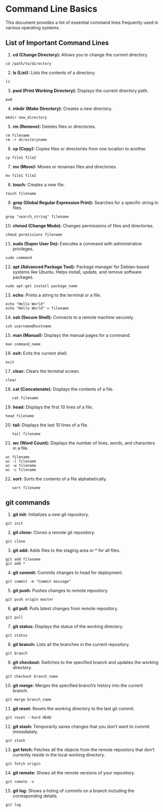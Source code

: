 # Command Line Basics

This document provides a list of essential command lines frequently used in various operating systems.

## List of Important Command Lines

1. **cd (Change Directory):** Allows you to change the current directory.
```
cd /path/to/directory
```


2. **ls (List):** Lists the contents of a directory.
```
ls
```



3. **pwd (Print Working Directory):** Displays the current directory path.
```
pwd
```



4. **mkdir (Make Directory):** Creates a new directory.
```
mkdir new_directory
```



5. **rm (Remove):** Deletes files or directories.
```
rm filename
rm -r directoryname
```



6. **cp (Copy):** Copies files or directories from one location to another.
```
cp file1 file2
```


7. **mv (Move):** Moves or renames files and directories.
```
mv file1 file2
```

8. **touch:** Creates a new file.
 ```
touch filename
 ```

9. **grep (Global Regular Expression Print):** Searches for a specific string in files.
```
grep "search_string" filename
```

10. **chmod (Change Mode):** Changes permissions of files and directories.
 ```
 chmod permissions filename
 ```

11. **sudo (Super User Do):** Executes a command with administrative privileges.
 ```
 sudo command
 ```

12. **apt (Advanced Package Tool):** Package manager for Debian-based systems like Ubuntu. Helps install, update, and remove software packages.
 ```
 sudo apt-get install package_name
 ```

13. **echo:** Prints a string to the terminal or a file.
 ```
 echo "Hello World"
 echo "Hello World" > filename
 ```

14. **ssh (Secure Shell):** Connects to a remote machine securely.
 ```
 ssh username@hostname
 ```

15. **man (Manual):** Displays the manual pages for a command.
 ```
 man command_name
 ```

16. **exit:** Exits the current shell.
 ```
 exit
```

17. **clear:** Clears the terminal screen.
 ```
 clear
 ```

18. **cat (Concatenate):** Displays the contents of a file.
 ```
    cat filename
```

19. **head:** Displays the first 10 lines of a file.
 ```
 head filename
 ```

20. **tail:** Displays the last 10 lines of a file.
 ```
    tail filename
```

21. **wc (Word Count):** Displays the number of lines, words, and characters in a file.
 ```
 wc filename
 wc -l filename
 wc -w filename
 wc -c filename
 ```

22. **sort:** Sorts the contents of a file alphabetically.
 ```
    sort filename
```

## git commands

1. **git init:** Initializes a new git repository.
 ```
 git init
 ```

2. **git clone:** Clones a remote git repository.
 ```
 git clone 
 ```

3. **git add:** Adds files to the staging area or * for all files.
 ```
 git add filename 
 git add *
 ```

4. **git commit:** Commits changes to head for deployment.
 ```
 git commit -m "Commit message"
 ```

5. **git push:** Pushes changes to remote repository.
 ```
 git push origin master
 ```

6. **git pull:** Pulls latest changes from remote repository.
 ```
 git pull
 ```

7. **git status:** Displays the status of the working directory.
 ```
 git status
 ```

8. **git branch:** Lists all the branches in the current repository.
 ```
 git branch
 ```

9. **git checkout:** Switches to the specified branch and updates the working directory.
 ```
 git checkout branch_name
 ```

10. **git merge:** Merges the specified branch’s history into the current branch.
 ```
 git merge branch_name
 ```

11. **git reset:** Resets the working directory to the last git commit.
 ```
 git reset --hard HEAD
 ```

12. **git stash:** Temporarily saves changes that you don’t want to commit immediately.
 ```
 git stash
 ```

 13. **get fetch:** Fetches all the objects from the remote repository that don’t currently reside in the local working directory.
 ```
 git fetch origin
 ```

14. **git remote:** Shows all the remote versions of your repository.
 ```
 git remote -v
 ```

15. **git log:** Shows a listing of commits on a branch including the corresponding details.
 ```
 git log
 ```